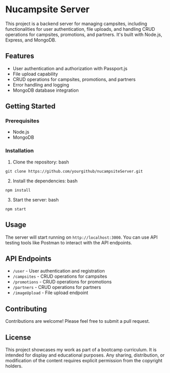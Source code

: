 # Nucampsite Server

This project is a backend server for managing campsites, including functionalities for user authentication, file uploads, and handling CRUD operations for campsites, promotions, and partners. It's built with Node.js, Express, and MongoDB.

## Features

-   User authentication and authorization with Passport.js
-   File upload capability
-   CRUD operations for campsites, promotions, and partners
-   Error handling and logging
-   MongoDB database integration

## Getting Started

### Prerequisites

-   Node.js
-   MongoDB

### Installation

1. Clone the repository:
   bash

```
git clone https://github.com/yourgithub/nucampsiteServer.git
```

2. Install the dependencies:
   bash

```
npm install
```

3. Start the server:
   bash

```
npm start
```

## Usage

The server will start running on `http://localhost:3000`. You can use API testing tools like Postman to interact with the API endpoints.

## API Endpoints

-   `/user` - User authentication and registration
-   `/campsites` - CRUD operations for campsites
-   `/promotions` - CRUD operations for promotions
-   `/partners` - CRUD operations for partners
-   `/imageUpload` - File upload endpoint

## Contributing

Contributions are welcome! Please feel free to submit a pull request.

## License

This project showcases my work as part of a bootcamp curriculum. It is intended for display and educational purposes. Any sharing, distribution, or modification of the content requires explicit permission from the copyright holders.
